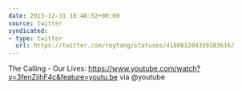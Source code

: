 ```yaml
---
date: 2013-12-31 16:48:52+00:00
source: twitter
syndicated:
- type: twitter
  url: https://twitter.com/roytang/statuses/418061204339183616/
---
```


The Calling - Our Lives: https://www.youtube.com/watch?v=3fenZjihF4c&feature=youtu.be via @youtube